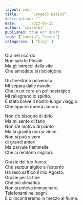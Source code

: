 ```yaml
---
layout: post
title:      “Congedo estivo”
#description: ""
date:       2022-08-21
author: “scaralbi”
published: true #or draft
tags: [“poesia”, “posts”]
categories: [ “blog” ]
---
```


Ora nel ricordo   
Non solo le Pleiadi   
Ma gli intrecci delle vite   
Che annodate si risciolgono.  

Un finestrino polveroso   
Mi separa dalle nuvole   
Che in un coro un po’ nostalgico   
Mi rallegrano lo spirito.  
È stato breve il nostro lungo viaggio   
Che eppure durerà ancora…  

Non c’è bisogno di dirlo   
Ma mi sento di farlo   
Non c’è motivo di pianto   
Ma la gravità non si vince.  
Non si può vivere   
di grandi amori   
Ma parvule fiammelle  
Che ci rendono migliori.  

Grazie del tuo fuoco.  
Che seppur algido all’esterno  
Ha reso saffico il mio Agosto.  
Grazie per la fine   
Che più climatica    
Non si poteva immaginare.   
Telefonami nei sogni   
E ci incontreremo in mezzo al fiume.   
